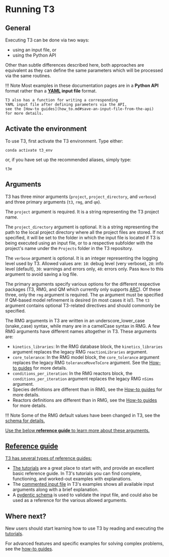 # Running T3

## General

Executing T3 can be done via two ways:

- using an input file, or
- using the Python API

Other than subtle differences described here,
both approaches are equivalent as they can define
the same parameters which will be processed via the same routines.

!!! Note
    Most examples in these documentation pages are in a
    **Python API** format rather than a
    **<a href="https://yaml.org/" target="_blank">YAML</a>
    input file** format.

    T3 also has a function for writing a corresponding
    YAML input file after defining parameters via the API,
    see the [How-to guides](how_to.md#save-an-input-file-from-the-api)
    for more details.



## Activate the environment

To use T3, first activate the T3 environment. Type either:

    conda activate t3_env

or, if you have set up the recommended aliases, simply type:

    t3e

## Arguments

T3 has three minor arguments (``project``, ``project_directory``, and ``verbose``)
and three primary arguments (``t3``, ``rmg``, and ``qm``).

The ``project`` argument is required. It is a string representing the T3 project name.

The ``project_directory`` argument is optional. It is a string representing the
path to the local project directory where all the project files are stored.
If not specified, it will be set to the folder in which the input file is located
if T3 is being executed using an input file, or to a respective subfolder with the
project's name under the ``Projects`` folder in the T3 repository.

The ``verbose`` argument is optional. It is an integer representing the logging
level used by T3. Allowed values are: ``10``: debug level (very verbose),
``20``: info level (default), ``30``: warnings and errors only, ``40``: errors
only. Pass ``None`` to this argument to avoid saving a log file. 

The primary arguments specify various options for the different respective packages
(T3, RMG, and QM which currently only supports
<a href="https://reactionmechanismgenerator.github.io/ARC/index.html">ARC</a>).
Of these three, only the ``rmg`` argument is required. The ``qm`` argument must
be specified if QM-based model refinement is desired
(in most cases it is!). The ``t3`` argument contains optional T3-related
directives and should commonly be specified.

The RMG arguments in T3 are written in an underscore_lower_case (snake_case) syntax,
while many are in a camelCase syntax in RMG.
A few RMG arguments have different names altogether in T3. These arguments are:

- `kinetics_libraries`: In the RMG database block, the `kinetics_libraries` argument
  replaces the legacy RMG `reactionLibraries` argument.
- `core_tolerance`: In the RMG model block, the `core_tolerance` argument
  replaces the legacy RMG `toleranceMoveToCore` argument. See the
  [How-to guides](how_to.md#the-rmg-core-tolerances) for more details.
- `conditions_per_iteration`: In the RMG reactors block, the `conditions_per_iteration` argument
  replaces the legacy RMG `nSims` argument.
- Species definitions are different than in RMG, see the
  [How-to guides](how_to.md#species-properties) for more details.
- Reactors definitions are different than in RMG, see the
  [How-to guides](how_to.md#reactors) for more details.


!!! Note
    Some of the RMG default values have been changed in T3, see the
    <a href="https://github.com/ReactionMechanismGenerator/T3/blob/master/t3/schema.py" target="_blank">
    schema for details.


Use the below **reference guide** to learn more about these arguments.


## Reference guide

T3 has several types of reference guides:

- The [tutorials](tutorials/1_no_qm.md) are a great place to start with,
  and provide an excellent basic reference guide. In T3's tutorials you can find
  complete, functioning, and worked-out examples with explanations.
- The <a href="https://github.com/ReactionMechanismGenerator/T3/blob/master/examples/commented/input.yml">
  commented input file</a> in T3's examples shows all available input arguments along with a brief explanation.
- A <a href="https://github.com/ReactionMechanismGenerator/T3/blob/master/t3/schema.py" target="_blank">
  pydentic schema</a> is used to validate the input file,
  and could also be used as a reference for the various allowed arguments.


## Where next?

New users should start learning how to use T3 by reading and executing the
[tutorials](tutorials/1_no_qm.md).

For advanced features and specific examples for solving complex problems, see the
 [how-to guides](how_to.md). 
